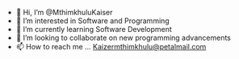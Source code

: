 - 👋 Hi, I’m @MthimkhuluKaiser
- 👀 I’m interested in Software and Programming 
- 🌱 I’m currently learning Software Development 
- 💞️ I’m looking to collaborate on new programming advancements
- 📫 How to reach me ... Kaizermthimkhulu@petalmail.com

<!---
MthimkhuluKaiser/MthimkhuluKaiser is a ✨ special ✨ repository because its `README.md` (this file) appears on your GitHub profile.
You can click the Preview link to take a look at your changes.
--->
